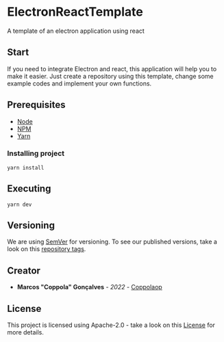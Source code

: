 # ElectronReactTemplate
A template of an electron application using react

## Start

If you need to integrate Electron and react, this application will help you to make it easier.
Just create a repository using this template, change some example codes and implement your own functions.

## Prerequisites

- [Node](https://nodejs.org)
- [NPM](https://npmjs.com)
- [Yarn](https://yarnpkg.com)

### Installing project
```
yarn install
```

## Executing
```
yarn dev
```

## Versioning

We are using [SemVer](http://semver.org/) for versioning. To see our published versions, take a look on this [repository tags](https://github.com/DarksunTeam/ElectronReactTemplate/tags). 

## Creator

* **Marcos "Coppola" Gonçalves** - *2022* - [Coppolaop](https://github.com/coppolaop)

## License

This project is licensed using Apache-2.0 - take a look on this [License](LICENSE) for more details.
